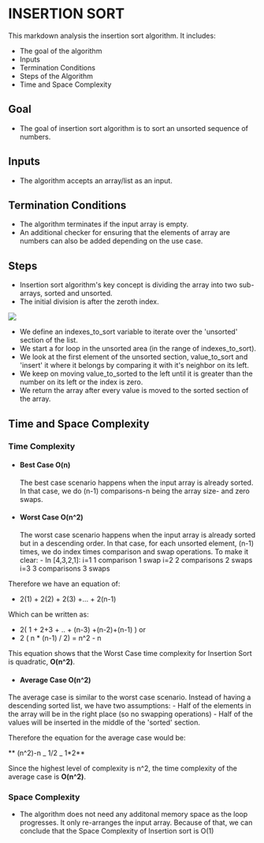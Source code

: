 # **INSERTION SORT**

This markdown analysis the insertion sort algorithm. It includes:

- The goal of the algorithm
- Inputs
- Termination Conditions
- Steps of the Algorithm
- Time and Space Complexity

## Goal

- The goal of insertion sort algorithm is to sort an unsorted sequence of numbers.

## Inputs

- The algorithm accepts an array/list as an input.

## Termination Conditions

- The algorithm terminates if the input array is empty.
- An additional checker for ensuring that the elements of array are numbers can also be added depending on the use case.

## Steps

- Insertion sort algorithm's key concept is dividing the array into two sub-arrays, sorted and unsorted.
- The initial division is after the zeroth index.

![](https://i.ibb.co/LQcmzhH/Screenshot-2021-04-08-2-Insertion-Sort-Algorithm-Explained-Full-Code-Included-Python-Algorithm-Serie.png)

- We define an indexes_to_sort variable to iterate over the 'unsorted' section of the list.
- We start a for loop in the unsorted area (in the range of indexes_to_sort).
- We look at the first element of the unsorted section, value_to_sort and 'insert' it where it belongs by comparing it with it's neighbor on its left.
- We keep on moving value_to_sorted to the left until it is greater than the number on its left or the index is zero.
- We return the array after every value is moved to the sorted section of the array.

## Time and Space Complexity

### Time Complexity

- #### Best Case O(n)

  The best case scenario happens when the input array is already sorted. In that case, we do (n-1) comparisons-n being the array size- and zero swaps.

- #### Worst Case O(n^2)
  The worst case scenario happens when the input array is already sorted but in a descending order. In that case, for each unsorted element, (n-1) times, we do index times comparison and swap operations. To make it clear: - In [4,3,2,1]:
  i=1 1 comparison 1 swap
  i=2 2 comparisons 2 swaps
  i=3 3 comparisons 3 swaps

Therefore we have an equation of:

- 2(1) + 2(2) + 2(3) +... + 2(n-1)

Which can be written as:

- 2( 1 + 2+3 + .. + (n-3) +(n-2)+(n-1) )
  or
- 2 ( n \* (n-1) / 2) = n^2 - n

This equation shows that the Worst Case time complexity for Insertion Sort is quadratic, **O(n^2)**.

- #### Average Case O(n^2)

The average case is similar to the worst case scenario. Instead of having a descending sorted list, we have two assumptions: - Half of the elements in the array will be in the right place (so no swapping operations) - Half of the values will be inserted in the middle of the 'sorted' section.

Therefore the equation for the average case would be:

** (n^2)-n _ 1/2 _ 1\*2**

Since the highest level of complexity is n^2, the time complexity of the average case is **O(n^2)**.

### Space Complexity

- The algorithm does not need any additonal memory space as the loop progresses. It only re-arranges the input array. Because of that, we can conclude that the Space Complexity of Insertion sort is O(1)
